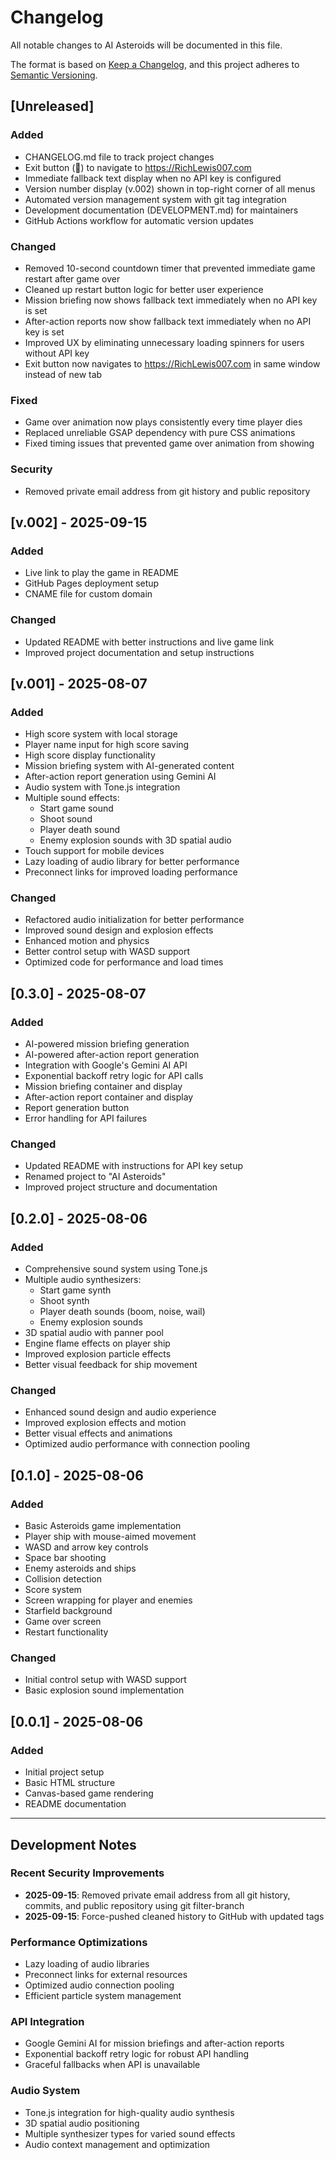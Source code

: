 # Changelog

All notable changes to AI Asteroids will be documented in this file.

The format is based on [Keep a Changelog](https://keepachangelog.com/en/1.0.0/),
and this project adheres to [Semantic Versioning](https://semver.org/spec/v2.0.0.html).

## [Unreleased]

### Added
- CHANGELOG.md file to track project changes
- Exit button (🚪) to navigate to https://RichLewis007.com
- Immediate fallback text display when no API key is configured
- Version number display (v.002) shown in top-right corner of all menus
- Automated version management system with git tag integration
- Development documentation (DEVELOPMENT.md) for maintainers
- GitHub Actions workflow for automatic version updates

### Changed
- Removed 10-second countdown timer that prevented immediate game restart after game over
- Cleaned up restart button logic for better user experience
- Mission briefing now shows fallback text immediately when no API key is set
- After-action reports now show fallback text immediately when no API key is set
- Improved UX by eliminating unnecessary loading spinners for users without API key
- Exit button now navigates to https://RichLewis007.com in same window instead of new tab

### Fixed
- Game over animation now plays consistently every time player dies
- Replaced unreliable GSAP dependency with pure CSS animations
- Fixed timing issues that prevented game over animation from showing

### Security
- Removed private email address from git history and public repository

## [v.002] - 2025-09-15

### Added
- Live link to play the game in README
- GitHub Pages deployment setup
- CNAME file for custom domain

### Changed
- Updated README with better instructions and live game link
- Improved project documentation and setup instructions

## [v.001] - 2025-08-07

### Added
- High score system with local storage
- Player name input for high score saving
- High score display functionality
- Mission briefing system with AI-generated content
- After-action report generation using Gemini AI
- Audio system with Tone.js integration
- Multiple sound effects:
  - Start game sound
  - Shoot sound
  - Player death sound
  - Enemy explosion sounds with 3D spatial audio
- Touch support for mobile devices
- Lazy loading of audio library for better performance
- Preconnect links for improved loading performance

### Changed
- Refactored audio initialization for better performance
- Improved sound design and explosion effects
- Enhanced motion and physics
- Better control setup with WASD support
- Optimized code for performance and load times

## [0.3.0] - 2025-08-07

### Added
- AI-powered mission briefing generation
- AI-powered after-action report generation
- Integration with Google's Gemini AI API
- Exponential backoff retry logic for API calls
- Mission briefing container and display
- After-action report container and display
- Report generation button
- Error handling for API failures

### Changed
- Updated README with instructions for API key setup
- Renamed project to "AI Asteroids"
- Improved project structure and documentation

## [0.2.0] - 2025-08-06

### Added
- Comprehensive sound system using Tone.js
- Multiple audio synthesizers:
  - Start game synth
  - Shoot synth
  - Player death sounds (boom, noise, wail)
  - Enemy explosion sounds
- 3D spatial audio with panner pool
- Engine flame effects on player ship
- Improved explosion particle effects
- Better visual feedback for ship movement

### Changed
- Enhanced sound design and audio experience
- Improved explosion effects and motion
- Better visual effects and animations
- Optimized audio performance with connection pooling

## [0.1.0] - 2025-08-06

### Added
- Basic Asteroids game implementation
- Player ship with mouse-aimed movement
- WASD and arrow key controls
- Space bar shooting
- Enemy asteroids and ships
- Collision detection
- Score system
- Screen wrapping for player and enemies
- Starfield background
- Game over screen
- Restart functionality

### Changed
- Initial control setup with WASD support
- Basic explosion sound implementation

## [0.0.1] - 2025-08-06

### Added
- Initial project setup
- Basic HTML structure
- Canvas-based game rendering
- README documentation

---

## Development Notes

### Recent Security Improvements
- **2025-09-15**: Removed private email address from all git history, commits, and public repository using git filter-branch
- **2025-09-15**: Force-pushed cleaned history to GitHub with updated tags

### Performance Optimizations
- Lazy loading of audio libraries
- Preconnect links for external resources
- Optimized audio connection pooling
- Efficient particle system management

### API Integration
- Google Gemini AI for mission briefings and after-action reports
- Exponential backoff retry logic for robust API handling
- Graceful fallbacks when API is unavailable

### Audio System
- Tone.js integration for high-quality audio synthesis
- 3D spatial audio positioning
- Multiple synthesizer types for varied sound effects
- Audio context management and optimization
